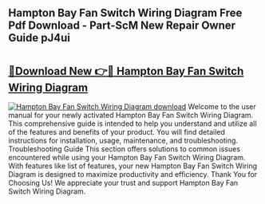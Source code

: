 ## Hampton Bay Fan Switch Wiring Diagram Free Pdf Download - Part-ScM New Repair Owner Guide pJ4ui

# <h2><a href="http://dfrodm1.blite.top/?on=Hampton+Bay+Fan+Switch+Wiring+Diagram">🔗Download New 👉🔴 Hampton Bay Fan Switch Wiring Diagram</a></h2>

[![Hampton Bay Fan Switch Wiring Diagram download](https://i.imgur.com/lujVjoI.png)](http://dfrodm1.blite.top/?on=Hampton+Bay+Fan+Switch+Wiring+Diagram)
Welcome to the user manual for your newly activated Hampton Bay Fan Switch Wiring Diagram. This comprehensive guide is intended to help you understand and utilize all of the features and benefits of your product. You will find detailed instructions for installation, usage, maintenance, and troubleshooting. Troubleshooting Guide This section offers solutions to common issues encountered while using your Hampton Bay Fan Switch Wiring Diagram. With features like list of features, your new Hampton Bay Fan Switch Wiring Diagram is designed to maximize productivity and efficiency. Thank You for Choosing Us! We appreciate your trust and support Hampton Bay Fan Switch Wiring Diagram.

